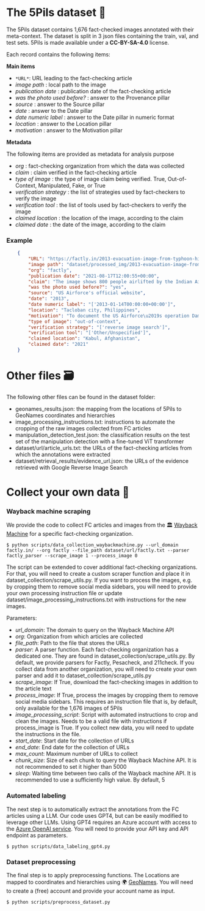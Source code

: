 # The 5Pils dataset 📸

The 5Pils dataset contains 1,676 fact-checked images annotated with their meta-context. The dataset is split in 3 json files containing  the train, val, and test sets.
5Pils is made available under a **CC-BY-SA-4.0** license.

Each record contains the following items: 

**Main items**

- `*URL*`: URL leading to the fact-checking article
- *image path* : local path to the image
- *publication date* : publication date of the fact-checking article
- *was the photo used before?* : answer to the Provenance pillar
- *source* : answer to the Source pillar
- *date* : answer to the Date pillar
- *date numeric label* : answer to the Date pillar in numeric format
- *location* : answer to the Location pillar
- *motivation* : answer to the Motivation pillar

**Metadata**

The following items are provided as metadata for analysis purpose
- *org* : fact-checking organization from which the data was collected
- *claim* : claim verified in the fact-checking article
- *type of image* : the type of image claim being verified. True, Out-of-Context, Manipulated, Fake, or True
- *verification strategy* : the list of strategies used by fact-checkers to verify the image
- *verification tool* : the list of tools used by fact-checkers to verify the image
- *claimed location* : the location of the image, according to the claim
- *claimed date* : the date of the image, according to the claim


### Example

````json
    {
        "URL": "https://factly.in/2013-evacuation-image-from-typhoon-hit-philippines-is-passed-off-as-iaf-airlifting-800-people-from-kabul",
        "image path": "dataset/processed_img/2013-evacuation-image-from-typhoon-hit-philippines-is-passed-off-as-iaf-airlifting-800-people-from-kabul.png",
        "org": "factly",
        "publication date": "2021-08-17T12:00:55+00:00",
        "claim": "The image shows 800 people airlifted by the Indian Air Force from Kabul.",
        "was the photo used before?": "yes",
        "source": "US Airforce's official website",
        "date": "2013",
        "date numeric label": "['2013-01-14T00:00:00+00:00']",
        "location": "Tacloban city, Philippines",
        "motivation": "To document the US Airforce\u2019s operation Damayan evacuation in 2013",
        "type of image": "out-of-context",
        "verification strategy": "['reverse image search']",
        "verification tool": "['Other/Unspecified']",
        "claimed location": "Kabul, Afghanistan",
        "claimed date": "2021"
    }

````

# Other files  🗃️

The following other files can be found in the dataset folder:

- geonames_results.json: the mapping from the locations of 5Pils to GeoNames coordinates and hierarchies
- image_processing_instructions.txt: instructions to automate the cropping of the raw images collected from FC articles
- manipulation_detection_test.json: the classification results on the test set of the manipulation detection with a fine-tuned ViT transformer
- dataset/url/article_urls.txt: the URLs of the fact-checking articles from which the annotations were extracted 
- dataset/retrieval_results/evidence_url.json: the URLs of the evidence retrieved with Google Reverse Image Search

# Collect your own data 🔎

### Wayback machine scraping
We provide the code to collect FC articles and images from the 🏛️ [Wayback Machine](https://web.archive.org/) for a specific fact-checking organization. 

```
$ python scripts/data_collection_waybackmachine.py --url_domain factly.in/ --org factly --file_path dataset/url/factly.txt --parser factly_parser --scrape_image 1 --process_image 0
```

The script can be extended to cover additional fact-checking organizations. For that, you will need to create a custom scraper function and place it in dataset_collection/scrape_utils.py. If you want to process the images, e.g. by cropping them to remove social media sidebars, you will need to provide your own processing instruction file or update dataset/image_processing_instructions.txt with instructions for the new images.

Parameters:

- *url_domain*: The domain to query on the Wayback Machine API
- *org*: Organization from which articles are collected
- *file_path*: Path to the file that stores the URLs
- *parser*: A parser function. Each fact-checking organization has a dedicated one. They are found in dataset_collection/scrape_utils.py. By default, we provide parsers for Factly, Pesacheck, and 211check. If you collect data from another organization, you will need to create your own parser and add it to dataset_collection/scrape_utils.py
- *scrape_image*: If True, download the fact-checking images in addition to the article text
- *process_image*: If True, process the images by cropping them to remove social media sidebars. This requires an instruction file that is, by default, only available for the 1,676 images of 5Pils
- *image_processing_script*: Script with automated instructions to crop and clean the images. Needs to be a valid file with instructions if process_image is True. If you collect new data, you will need to update the instructions in the file.
- *start_date*: Start date for the collection of URLs
- *end_date*: End date for the collection of URLs
- *max_count*: Maximum number of URLs to collect
- *chunk_size*: Size of each chunk to query the Wayback Machine API. It is not recommended to set it higher than 5000
- *sleep*: Waiting time between two calls of the Wayback machine API. It is recommended to use a sufficiently high value. By default, 5

### Automated labeling
The next step is to automatically extract the annotations from the FC articles using a LLM. Our code uses GPT4, but can be easily modified to leverage other LLMs. Using GPT4 requires an Azure account with access to the [Azure OpenAI service](https://learn.microsoft.com/en-us/azure/ai-services/openai/overview). You will need to provide your API key and API endpoint as parameters.

```
$ python scripts/data_labeling_gpt4.py
```

### Dataset preprocessing

The final step is to apply preprocessing functions.
The Locations  are mapped to coordinates and hierarchies using 🌍 [GeoNames](https://www.geonames.org/). You will need to create a (free) account and provide your account name as input.

```
$ python scripts/preprocess_dataset.py
```


